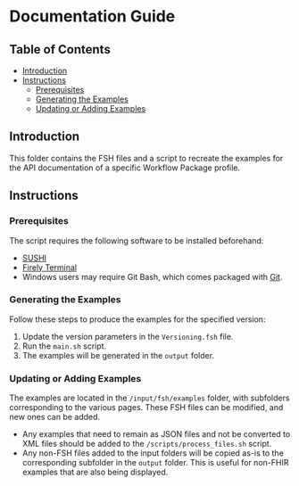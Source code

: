 # Documentation Guide

## Table of Contents
- [Introduction](#introduction)
- [Instructions](#instructions)
  - [Prerequisites](#prerequisites)
  - [Generating the Examples](#generating-the-examples)
  - [Updating or Adding Examples](#updating-or-adding-examples)

## Introduction
This folder contains the FSH files and a script to recreate the examples for the API documentation of a specific Workflow Package profile.

## Instructions
### Prerequisites
The script requires the following software to be installed beforehand:
- [SUSHI](https://github.com/FHIR/sushi)
- [Firely Terminal](https://simplifier.net/downloads/firely-terminal)
- Windows users may require Git Bash, which comes packaged with [Git](https://git-scm.com/downloads).

### Generating the Examples
Follow these steps to produce the examples for the specified version:
1. Update the version parameters in the `Versioning.fsh` file.
2. Run the `main.sh` script.
3. The examples will be generated in the `output` folder.

### Updating or Adding Examples
The examples are located in the `/input/fsh/examples` folder, with subfolders corresponding to the various pages. These FSH files can be modified, and new ones can be added.

- Any examples that need to remain as JSON files and not be converted to XML files should be added to the `/scripts/process_files.sh` script.
- Any non-FSH files added to the input folders will be copied as-is to the corresponding subfolder in the `output` folder. This is useful for non-FHIR examples that are also being displayed.
